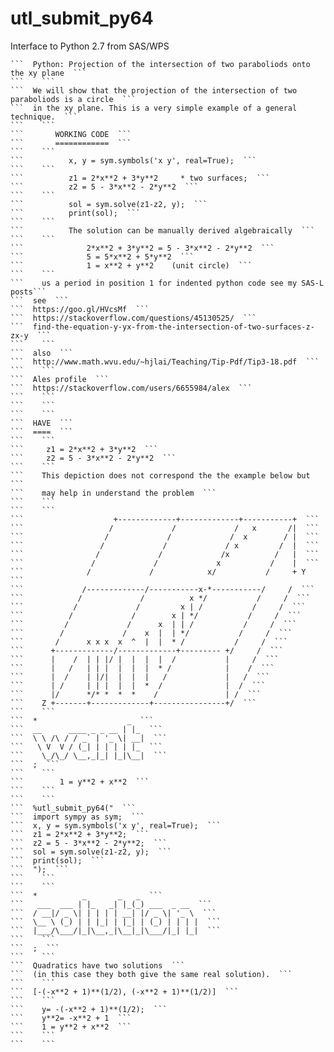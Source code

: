 # utl_submit_py64
Interface to Python 2.7 from SAS/WPS

    ```  Python: Projection of the intersection of two paraboliods onto the xy plane  ```
    ```    ```
    ```  We will show that the projection of the intersection of two paraboliods is a circle  ```
    ```  in the xy plane. This is a very simple example of a general technique.  ```
    ```    ```
    ```       WORKING CODE  ```
    ```       ============  ```
    ```    ```
    ```          x, y = sym.symbols('x y', real=True);  ```
    ```    ```
    ```          z1 = 2*x**2 + 3*y**2     * two surfaces;  ```
    ```          z2 = 5 - 3*x**2 - 2*y**2  ```
    ```    ```
    ```          sol = sym.solve(z1-z2, y);  ```
    ```          print(sol);  ```
    ```    ```
    ```          The solution can be manually derived algebraically  ```
    ```    ```
    ```              2*x**2 + 3*y**2 = 5 - 3*x**2 - 2*y**2  ```
    ```              5 = 5*x**2 + 5*y**2  ```
    ```              1 = x**2 + y**2    (unit circle)  ```
    ```    ```
    ```    us a period in position 1 for indented python code see my SAS-L posts```
    ```  see  ```
    ```  https://goo.gl/HVcsMf  ```
    ```  https://stackoverflow.com/questions/45130525/  ```
    ```  find-the-equation-y-yx-from-the-intersection-of-two-surfaces-z-zx-y  ```
    ```    ```
    ```  also  ```
    ```  http://www.math.wvu.edu/~hjlai/Teaching/Tip-Pdf/Tip3-18.pdf  ```
    ```    ```
    ```  Ales profile  ```
    ```  https://stackoverflow.com/users/6655984/alex  ```
    ```    ```
    ```    ```
    ```    ```
    ```  HAVE  ```
    ```  ====  ```
    ```    ```
    ```     z1 = 2*x**2 + 3*y**2  ```
    ```     z2 = 5 - 3*x**2 - 2*y**2  ```
    ```    ```
    ```    This depiction does not correspond the the example below but  ```
    ```    may help in understand the problem  ```
    ```    ```
    ```    ```
    ```                    +-------------+-------------+-----------+  ```
    ```                   /             /             /   x       /|  ```
    ```                  /             /             /  x        / |  ```
    ```                 /             /             / x         /  |  ```
    ```                /             /             /x          /   |  ```
    ```               /             /             x           /    |  ```
    ```              /             /            x/           /     + Y  ```
    ```             /-------------/-----------x-*-----------/     /  ```
    ```            /             /          x */           /     /  ```
    ```           /             /         x | /           /     /  ```
    ```          /             /        x | */           /     /  ```
    ```         /             /      x  | | /           /     /  ```
    ```        /             /    x  |  | */           /     /  ```
    ```       /      x x x  x  ^  |  |  * /           /     /  ```
    ```      +-------------/-------------+--------- +/     /  ```
    ```      |    /  | | |/ |  |  |  |  /           |     /  ```
    ```      |   /   | | |  |  |  |  * /            |    /  ```
    ```      |  /    | |/|  |  |  |   /             |   /  ```
    ```      | /     | | |  |  |  *  /              |  /  ```
    ```      |/      */* *  *  *    /               | /  ```
    ```    Z +-------+-------------+----------------+/  ```
    ```    ```
    ```  *                    _  ```
    ```  __      ____ _ _ __ | |_  ```
    ```  \ \ /\ / / _` | '_ \| __|  ```
    ```   \ V  V / (_| | | | | |_  ```
    ```    \_/\_/ \__,_|_| |_|\__|  ```
    ```  ;  ```
    ```    ```
    ```        1 = y**2 + x**2  ```
    ```    ```
    ```    ```
    ```  %utl_submit_py64("  ```
    ```  import sympy as sym;  ```
    ```  x, y = sym.symbols('x y', real=True);  ```
    ```  z1 = 2*x**2 + 3*y**2;  ```
    ```  z2 = 5 - 3*x**2 - 2*y**2;  ```
    ```  sol = sym.solve(z1-z2, y);  ```
    ```  print(sol);  ```
    ```  ");  ```
    ```    ```
    ```    ```
    ```  *          _       _   _  ```
    ```   ___  ___ | |_   _| |_(_) ___  _ __  ```
    ```  / __|/ _ \| | | | | __| |/ _ \| '_ \  ```
    ```  \__ \ (_) | | |_| | |_| | (_) | | | |  ```
    ```  |___/\___/|_|\__,_|\__|_|\___/|_| |_|  ```
    ```    ```
    ```  ;  ```
    ```    ```
    ```  Quadratics have two solutions  ```
    ```  (in this case they both give the same real solution).  ```
    ```    ```
    ```  [-(-x**2 + 1)**(1/2), (-x**2 + 1)**(1/2)]  ```
    ```    ```
    ```    y= -(-x**2 + 1)**(1/2);  ```
    ```    y**2= -x**2 + 1  ```
    ```    1 = y**2 + x**2  ```
    ```    ```
    ```    ```
